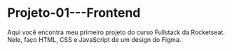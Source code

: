 # Projeto-01---Frontend
Aqui você encontra meu primeiro projeto do curso Fullstack da Rocketseat. Nele, faço HTML, CSS e JavaScript de um design do Figma.
